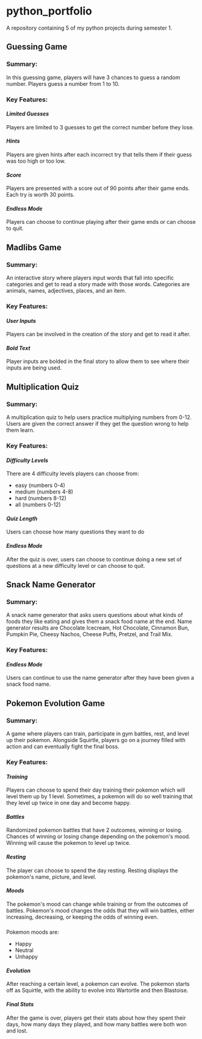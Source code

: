 # python_portfolio
A repository containing 5 of my python projects during semester 1.

## Guessing Game
### Summary:
In this guessing game, players will have 3 chances to guess a random number. Players guess a number from 1 to 10.
### Key Features:
#### _Limited Guesses_
Players are limited to 3 guesses to get the correct number before they lose.
#### _Hints_
Players are given hints after each incorrect try that tells them if their guess was too high or too low.
#### _Score_
Players are presented with a score out of 90 points after their game ends. Each try is worth 30 points.
#### _Endless Mode_
Players can choose to continue playing after their game ends or can choose to quit.

## Madlibs Game
### Summary:
An interactive story where players input words that fall into specific categories and get to read a story made with those words. Categories are animals, names, adjectives, places, and an item.
### Key Features:
#### _User Inputs_
Players can be involved in the creation of the story and get to read it after.
#### _Bold Text_
Player inputs are bolded in the final story to allow them to see where their inputs are being used.

## Multiplication Quiz
### Summary:
A multiplication quiz to help users practice multiplying numbers from 0-12. Users are given the correct answer if they get the question wrong to help them learn.
### Key Features:
#### _Difficulty Levels_
There are 4 difficulty levels players can choose from:
- easy (numbers 0-4)
- medium (numbers 4-8)
- hard (numbers 8-12)
- all (numbers 0-12)
#### _Quiz Length_
Users can choose how many questions they want to do 
#### _Endless Mode_
After the quiz is over, users can choose to continue doing a new set of questions at a new difficulty level or can choose to quit.

## Snack Name Generator
### Summary:
A snack name generator that asks users questions about what kinds of foods they like eating and gives them a snack food name at the end. Name generator results are Chocolate Icecream, Hot Chocolate, Cinnamon Bun, Pumpkin Pie, Cheesy Nachos, Cheese Puffs, Pretzel, and Trail Mix.
### Key Features:
#### _Endless Mode_
Users can continue to use the name generator after they have been given a snack food name.

## Pokemon Evolution Game
### Summary:
A game where players can train, participate in gym battles, rest, and level up their pokemon. Alongside Squirtle, players go on a journey filled with action and can eventually fight the final boss.
### Key Features:
#### _Training_
Players can choose to spend their day training their pokemon which will level them up by 1 level. Sometimes, a pokemon will do so well training that they level up twice in one day and become happy.
#### _Battles_
Randomized pokemon battles that have 2 outcomes, winning or losing. Chances of winning or losing change depending on the pokemon's mood. Winning will cause the pokemon to level up twice.
#### _Resting_
The player can choose to spend the day resting. Resting displays the pokemon's name, picture, and level. 
#### _Moods_
The pokemon's mood can change while training or from the outcomes of battles. Pokemon's mood changes the odds that they will win battles, either increasing, decreasing, or keeping the odds of winning even. 
#####
Pokemon moods are:
- Happy
- Neutral
- Unhappy
#### _Evolution_
After reaching a certain level, a pokemon can evolve. The pokemon starts off as Squirtle, with the ability to evolve into Wartortle and then Blastoise.
#### _Final Stats_
After the game is over, players get their stats about how they spent their days, how many days they played, and how many battles were both won and lost.
